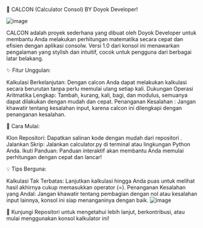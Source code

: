 
🚀 CALCON (Calculator Consol) BY Doyok Developer! 

![image](https://github.com/yogasaputra2896/CalCon-Calculator-Console-/assets/140365312/49930f51-ace1-47fa-b834-598fe606a92a)

CALCON adalah proyek sederhana yang dibuat oleh Doyok Developer untuk membantu Anda melakukan perhitungan matematika secara cepat dan efisien dengan aplikasi consolw. 
Versi 1.0 dari konsol ini menawarkan pengalaman yang stylish dan intuitif, cocok untuk pengguna dari berbagai latar belakang.

✨ Fitur Unggulan:

Kalkulasi Berkelanjutan: Dengan calcon Anda dapat melakukan kalkulasi secara berurutan tanpa perlu memulai ulang setiap kali.
Dukungan Operasi Aritmatika Lengkap: Tambah, kurang, kali, bagi, dan modulus, semuanya dapat dilakukan dengan mudah dan cepat.
Penanganan Kesalahan : Jangan khawatir tentang kesalahan input, karena calcon ini dilengkapi dengan penanganan kesalahan.

🔧 Cara Mulai:

Klon Repositori: Dapatkan salinan kode dengan mudah dari repositori .
Jalankan Skrip: Jalankan calculator.py di terminal atau lingkungan Python Anda.
Ikuti Panduan: Panduan interaktif akan membantu Anda memulai perhitungan dengan cepat dan lancar!

💡 Tips Berguna:

Kalkulasi Tak Terbatas: Lanjutkan kalkulasi hingga Anda puas untuk melihat hasil akhirnya cukup memasukkan operator (=).
Penanganan Kesalahan yang Andal: Jangan khawatir tentang pembagian dengan nol atau kesalahan input lainnya, konsol ini siap menanganinya dengan baik.
![image](https://github.com/yogasaputra2896/CalCon-Calculator-Console-/assets/140365312/fac3b02c-1a2b-45fb-97a1-1ea8cebd06c8)


🔗 Kunjungi Repositori untuk mengetahui lebih lanjut, berkontribusi, atau mulai menggunakan konsol kalkulator ini!
